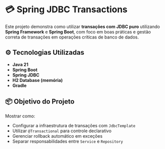 # 💳 Spring JDBC Transactions

Este projeto demonstra como utilizar **transações com JDBC puro** utilizando **Spring Framework** e **Spring Boot**, com foco em boas práticas e gestão correta de transações em operações críticas de banco de dados.

## ⚙️ Tecnologias Utilizadas

- **Java 21**
- **Spring Boot**
- **Spring JDBC**
- **H2 Database (memória)**
- **Gradle**

## 📦 Objetivo do Projeto

Mostrar como:
- Configurar a infraestrutura de transações com `JdbcTemplate`
- Utilizar `@Transactional` para controle declarativo
- Gerenciar rollback automático em exceções
- Separar responsabilidades entre `Service` e `Repository`
